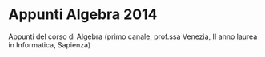 Appunti Algebra 2014
====================

Appunti del corso di Algebra (primo canale, prof.ssa Venezia, II anno laurea in Informatica, Sapienza)

